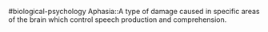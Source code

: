 #biological-psychology 
Aphasia::A type of damage caused in specific areas of the brain which control speech production and comprehension.